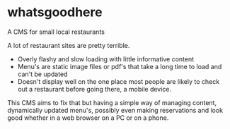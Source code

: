 whatsgoodhere
=============

A CMS for small local restaurants

A lot of restaurant sites are pretty terrible.

  * Overly flashy and slow loading with little informative content
  * Menu's are static image files or pdf's that take a long time to load and can't be updated
  * Doesn't display well on the one place most people are likely to check out a restaurant before going there, a 
    mobile device.
  
This CMS aims to fix that but having a simple way of managing content, dynamically updated menu's, possibly even making 
reservations and look good whether in a web browser on a PC or on a phone.
